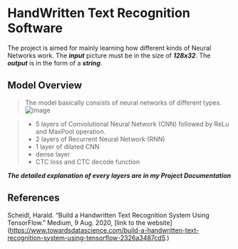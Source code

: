 # HandWritten Text Recognition Software

The project is aimed for mainly learning how different kinds of Neural Networks work.
The ***input*** picture must be in the size of ***128x32***.
The ***output*** is in the form of a ***string***.

## Model Overview
> The model basically consists of neural networks of different types.
![image](https://user-images.githubusercontent.com/64166521/146567736-09b93582-eef4-49de-a13b-4b0781023823.png)

> - 5 layers of Convolutional Neural Network (CNN) followed by ReLu and MaxPool operation.
> - 2 layers of Recurrent Neural Network (RNN)
> - 1 layer of dilated CNN
> - dense layer 
> - CTC loss and CTC decode function

***The detailed explanation of every layers are in my Project Documentation***

## References
Scheidl, Harald. “Build a Handwritten Text Recognition System Using TensorFlow.” Medium, 9 Aug. 2020, [link to the website] (https://www.towardsdatascience.com/build-a-handwritten-text-recognition-system-using-tensorflow-2326a3487cd5.)
